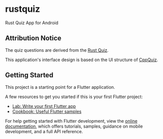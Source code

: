 # rustquiz

Rust Quiz App for Android

 ## Attribution Notice
The quiz questions are derived from the [Rust Quiz](https://github.com/dtolnay/rust-quiz).

This application's interface design is based on the UI structure of [CppQuiz](https://github.com/vsklamm/CppQuiz).

## Getting Started

This project is a starting point for a Flutter application.

A few resources to get you started if this is your first Flutter project:

- [Lab: Write your first Flutter app](https://docs.flutter.dev/get-started/codelab)
- [Cookbook: Useful Flutter samples](https://docs.flutter.dev/cookbook)

For help getting started with Flutter development, view the
[online documentation](https://docs.flutter.dev/), which offers tutorials,
samples, guidance on mobile development, and a full API reference.
